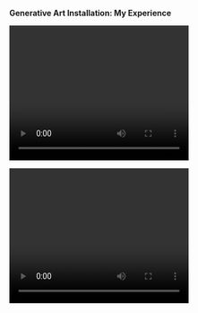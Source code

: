 <b>Generative Art Installation: My Experience</b>

<video width="320" height="240" controls autoplay>
  <source src="IMG_8490.MOV" type="video/mp4">
</video>

<video width="320" height="240" src="IMG_8490.MOV"></video>
